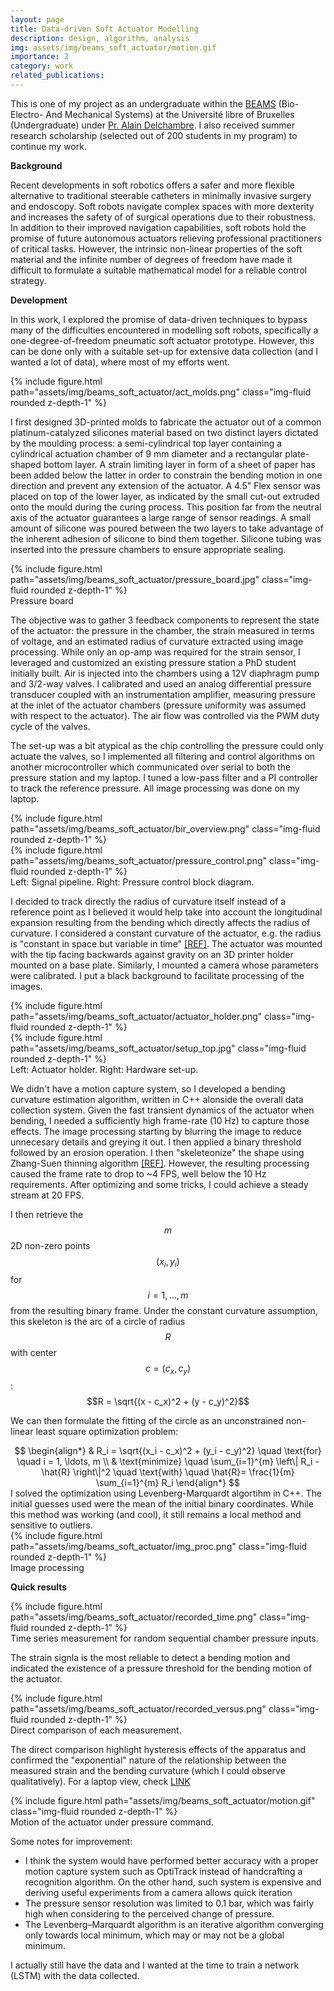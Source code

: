 ```yaml
---
layout: page
title: Data-driven Soft Actuator Modelling
description: design, algorithm, analysis 
img: assets/img/beams_soft_actuator/motion.gif
importance: 2
category: work
related_publications: 
---
```


This is one of my project as an undergraduate within the [BEAMS](https://beams.polytech.ulb.be/) (Bio- Electro- And Mechanical Systems) at the Université libre of Bruxelles (Undergraduate) under [Pr. Alain Delchambre](https://www.linkedin.com/in/alain-delchambre/?originalSubdomain=be). I also received summer research scholarship (selected out of 200 students in my program) to continue my work.

**Background**

Recent developments in soft robotics offers a safer and more flexible alternative to traditional steerable catheters in minimally invasive surgery and endoscopy. Soft robots navigate complex spaces with more dexterity and increases the safety of of surgical operations due to their robustness. In addition to their improved navigation capabilities, soft robots hold the promise of future autonomous actuators relieving professional practitioners of critical tasks. However, the intrinsic non-linear properties of the soft material and the infinite number of degrees of freedom have made it difficult to formulate a suitable mathematical model for a reliable control strategy. 

**Development**

In this work, I explored the promise of data-driven techniques to bypass many of the difficulties encountered in modelling soft robots, specifically a one-degree-of-freedom pneumatic soft actuator prototype. However, this can be done only with a suitable set-up for extensive data collection (and I wanted a lot of data), where most of my efforts went. 

<div class="row justify-content-sm-center">
    <div class="col-sm-7 mt-3 mt-md-0">
        {% include figure.html path="assets/img/beams_soft_actuator/act_molds.png" class="img-fluid rounded z-depth-1" %}
    </div>
</div>

I first designed 3D-printed molds to fabricate the actuator out of a common platinum-catalyzed silicones material based on two distinct layers dictated by the moulding process: a semi-cylindrical top layer containing a cylindrical actuation chamber of 9 mm diameter and a rectangular plate-shaped bottom layer. A strain limiting layer in form of a sheet of paper has been added below the latter in order to constrain the bending motion in one direction and prevent any extension of the actuator. A 4.5" Flex sensor was placed on top of the lower layer, as indicated by the small cut-out extruded onto the mould during the curing process. This position far from the neutral axis of the actuator guarantees a large range of sensor readings. A small amount of silicone was poured between the two layers to take advantage of the inherent adhesion of silicone to bind them together. Silicone tubing was inserted into the pressure chambers to ensure appropriate sealing. 

<div class="row justify-content-sm-center">
    <div class="col-sm-6 mt-3 mt-md-0">
        {% include figure.html path="assets/img/beams_soft_actuator/pressure_board.jpg" class="img-fluid rounded z-depth-1" %}
    </div>
</div>

<div class="caption">
    Pressure board
</div>

The objective was to gather 3 feedback components to represent the state of the actuator: the pressure in the chamber, the strain measured in terms of voltage, and an estimated radius of curvature extracted using image processing. While only an op-amp was required for the strain sensor, I leveraged and customized an existing pressure station a PhD student initially built. Air is injected into the chambers using a 12V diaphragm pump and 3/2-way valves. I calibrated and used an analog differential pressure transducer coupled with an instrumentation amplifier, measuring pressure at the inlet of the actuator chambers (pressure uniformity was assumed with respect to the actuator). The air flow was controlled via the PWM duty cycle of the valves.

The set-up was a bit atypical as the chip controlling the pressure could only actuate the valves, so I implemented all filtering and control algorithms on another microcontroller which communicated over serial to both the pressure station and my laptop. I tuned a low-pass filter and a PI controller to track the reference pressure. All image processing was done on my laptop.

<div class="row justify-content-sm-center align-items-center">
    <div class="col-sm-5 mt-3 mt-md-0">
        {% include figure.html path="assets/img/beams_soft_actuator/bir_overview.png" class="img-fluid rounded z-depth-1" %}
    </div>
    <div class="col-sm-7 mt-3 mt-md-0">
        {% include figure.html path="assets/img/beams_soft_actuator/pressure_control.png" class="img-fluid rounded z-depth-1" %}
    </div>
</div>

<div class="caption">
    Left: Signal pipeline. Right: Pressure control block diagram.
</div>

I decided to track directly the radius of curvature itself instead of a reference point as I believed it would help take into account the longitudinal expansion resulting from the bending which directly affects the radius of curvature. I considered a constant curvature of the actuator, e.g. the radius is "constant in space but variable in time" [[REF]](https://ieeexplore.ieee.org/document/8722799). The actuator was mounted with the tip facing backwards against gravity on an 3D printer holder mounted on a base plate. Similarly, I mounted a camera whose parameters were calibrated. I put a black background to facilitate processing of the images.

<div class="row justify-content-sm-center align-items-center">
    <div class="col-sm-4 mt-3 mt-md-0">
        {% include figure.html path="assets/img/beams_soft_actuator/actuator_holder.png" class="img-fluid rounded z-depth-1" %}
    </div>
    <div class="col-sm-7 mt-3 mt-md-0">
        {% include figure.html path="assets/img/beams_soft_actuator/setup_top.jpg" class="img-fluid rounded z-depth-1" %}
    </div>
</div>

<div class="caption">
    Left: Actuator holder. Right: Hardware set-up.
</div>

We didn't have a motion capture system, so I developed a bending curvature estimation algorithm, written in C++ alonside the overall data collection system. Given the fast transient dynamics of the actuator when bending, I needed a sufficiently high frame-rate (10 Hz) to capture those effects. The image processing starting by blurring the image to reduce unnecesary details and greying it out. I then applied a binary threshold followed by an erosion operation. I then "skeleteonize" the shape using Zhang-Suen thinning algorithm [[REF]](https://dl.acm.org/doi/10.1145/357994.358023). However, the resulting processing caused the frame rate to drop to ~4 FPS, well below the 10 Hz requirements. After optimizing and some tricks, I could achieve a steady stream at 20 FPS.

I then retrieve the $$m$$ 2D non-zero points $$(x_i,y_i)$$ for $$i=1,…,m$$ from the resulting binary frame. Under the constant curvature assumption, this skeleton is the arc of a circle of radius $$R$$ with center $$c=(c_x, c_y)$$: $$R = \sqrt{(x - c_x)^2 + (y - c_y)^2}$$

We can then formulate the fitting of the circle as an unconstrained non-linear least square optimization problem:
<div align="center">
$$
\begin{align*}
   & R_i = \sqrt{(x_i - c_x)^2 + (y_i - c_y)^2} \quad \text{for} \quad i = 1, \ldots, m \\
   & \text{minimize} \quad \sum_{i=1}^{m} \left\| R_i - \hat{R} \right\|^2 \quad \text{with} \quad \hat{R}= \frac{1}{m} \sum_{i=1}^{m} R_i
\end{align*}
$$
</div>
I solved the optimization using Levenberg-Marquardt algortihm in C++. The initial guesses used were the mean of the initial binary coordinates. While this method was working (and cool), it still remains a local method and sensitive to outliers.

<div class="row justify-content-sm-center">
    <div class="col-sm-8 mt-3 mt-md-0">
        {% include figure.html path="assets/img/beams_soft_actuator/img_proc.png" class="img-fluid rounded z-depth-1" %}
    </div>
</div>

<div class="caption">
    Image processing
</div>

**Quick results**

<div class="row justify-content-sm-center">
    <div class="col-sm mt-3 mt-md-0">
        {% include figure.html path="assets/img/beams_soft_actuator/recorded_time.png" class="img-fluid rounded z-depth-1" %}
    </div>
</div>

<div class="caption">
    Time series measurement for random sequential chamber pressure inputs.
</div>

The strain signla is the most reliable to detect a bending motion and indicated the existence of a pressure threshold for the bending motion of the actuator. 

<div class="row justify-content-sm-center">
    <div class="col-sm mt-3 mt-md-0">
        {% include figure.html path="assets/img/beams_soft_actuator/recorded_versus.png" class="img-fluid rounded z-depth-1" %}
    </div>
</div>

<div class="caption">
    Direct comparison of each measurement.
</div>

The direct comparison highlight hysteresis effects of the apparatus and confirmed the "exponential" nature of the relationship between the measured strain and the bending curvature (which I could observe qualitatively). For a laptop view, check [LINK](https://youtu.be/ifPCZXsaMUs)

<div class="row justify-content-sm-center">
    <div class="col-sm-8 mt-3 mt-md-0">
        {% include figure.html path="assets/img/beams_soft_actuator/motion.gif" class="img-fluid rounded z-depth-1" %}
    </div>
</div>

<div class="caption">
    Motion of the actuator under pressure command.
</div>

Some notes for improvement:
- I think the system would have performed better accuracy with a proper motion capture system such as OptiTrack instead of handcrafting a recognition algorithm. On the other hand, such system is expensive and deriving useful experiments from a camera allows quick iteration
- The pressure sensor resolution was limited to 0.1 bar, which was fairly high when considering to the perceived change of pressure.
- The Levenberg–Marquardt algorithm is an iterative algorithm converging only towards local minimum, which may or may not be a global minimum. 

I actually still have the data and I wanted at the time to train a network (LSTM) with the data collected.




